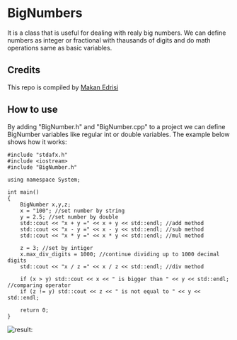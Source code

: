BigNumbers
===========
It is a class that is useful for dealing with realy big numbers. We can define numbers as integer or fractional with thausands of digits and do math operations same as basic variables.

## Credits

This repo is compiled by [Makan Edrisi](https://github.com/makannew)

## How to use
By adding "BigNumber.h" and "BigNumber.cpp" to a project we can define BigNumber variables like regular int or double variables.
The example below shows how it works:
```
#include "stdafx.h"
#include <iostream>
#include "BigNumber.h"

using namespace System;

int main()
{
	BigNumber x,y,z;
	x = "100"; //set number by string
	y = 2.5; //set number by double
	std::cout << "x + y =" << x + y << std::endl; //add method
	std::cout << "x - y =" << x - y << std::endl; //sub method
	std::cout << "x * y =" << x * y << std::endl; //mul method

	z = 3; //set by intiger
	x.max_div_digits = 1000; //continue dividing up to 1000 decimal digits
	std::cout << "x / z =" << x / z << std::endl; //div method

	if (x > y) std::cout << x << " is bigger than " << y << std::endl; //comparing operator
	if (z != y) std::cout << z << " is not equal to " << y << std::endl; 

    return 0;
}
```
![result:](Big-Numbers/screenshot.jpg?raw=true "Optional Title")
